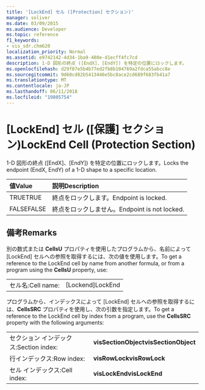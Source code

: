 ```yaml
---
title: '[LockEnd] セル ([Protection] セクション)'
manager: soliver
ms.date: 03/09/2015
ms.audience: Developer
ms.topic: reference
f1_keywords:
- vis_sdr.chm620
localization_priority: Normal
ms.assetid: e9742142-4d34-1ba9-480e-d1ecff4fc7cd
description: 1-D 図形の終点 ([EndX]、[EndY]) を特定の位置にロックします。
ms.openlocfilehash: d29f07e5b4b77ed2fb8b104769a2fdca55abcc8e
ms.sourcegitcommit: 9d60cd82b5413446e5bc8ace2cd689f683fb41a7
ms.translationtype: MT
ms.contentlocale: ja-JP
ms.lasthandoff: 06/11/2018
ms.locfileid: "19805754"
---
```

# <a name="lockend-cell-protection-section"></a><span data-ttu-id="7e4d8-103">[LockEnd] セル ([保護] セクション)</span><span class="sxs-lookup"><span data-stu-id="7e4d8-103">LockEnd Cell (Protection Section)</span></span>

<span data-ttu-id="7e4d8-104">1-D 図形の終点 ([EndX]、[EndY]) を特定の位置にロックします。</span><span class="sxs-lookup"><span data-stu-id="7e4d8-104">Locks the endpoint (EndX, EndY) of a 1-D shape to a specific location.</span></span>
  
|<span data-ttu-id="7e4d8-105">**値**</span><span class="sxs-lookup"><span data-stu-id="7e4d8-105">**Value**</span></span>|<span data-ttu-id="7e4d8-106">**説明**</span><span class="sxs-lookup"><span data-stu-id="7e4d8-106">**Description**</span></span>|
|:-----|:-----|
| <span data-ttu-id="7e4d8-107">TRUE</span><span class="sxs-lookup"><span data-stu-id="7e4d8-107">TRUE</span></span>  <br/> | <span data-ttu-id="7e4d8-108">終点をロックします。</span><span class="sxs-lookup"><span data-stu-id="7e4d8-108">Endpoint is locked.</span></span>  <br/> |
| <span data-ttu-id="7e4d8-109">FALSE</span><span class="sxs-lookup"><span data-stu-id="7e4d8-109">FALSE</span></span>  <br/> | <span data-ttu-id="7e4d8-110">終点をロックしません。</span><span class="sxs-lookup"><span data-stu-id="7e4d8-110">Endpoint is not locked.</span></span>  <br/> |
   
## <a name="remarks"></a><span data-ttu-id="7e4d8-111">備考</span><span class="sxs-lookup"><span data-stu-id="7e4d8-111">Remarks</span></span>

<span data-ttu-id="7e4d8-112">別の数式または **CellsU** プロパティを使用したプログラムから、名前によって [LockEnd] セルへの参照を取得するには、次の値を使用します。</span><span class="sxs-lookup"><span data-stu-id="7e4d8-112">To get a reference to the LockEnd cell by name from another formula, or from a program using the **CellsU** property, use:</span></span> 
  
|||
|:-----|:-----|
| <span data-ttu-id="7e4d8-113">セル名:</span><span class="sxs-lookup"><span data-stu-id="7e4d8-113">Cell name:</span></span>  <br/> | <span data-ttu-id="7e4d8-114">[Lockend]</span><span class="sxs-lookup"><span data-stu-id="7e4d8-114">LockEnd</span></span>  <br/> |
   
<span data-ttu-id="7e4d8-115">プログラムから、インデックスによって [LockEnd] セルへの参照を取得するには、**CellsSRC** プロパティを使用し、次の引数を指定します。</span><span class="sxs-lookup"><span data-stu-id="7e4d8-115">To get a reference to the LockEnd cell by index from a program, use the **CellsSRC** property with the following arguments:</span></span> 
  
|||
|:-----|:-----|
| <span data-ttu-id="7e4d8-116">セクション インデックス:</span><span class="sxs-lookup"><span data-stu-id="7e4d8-116">Section index:</span></span>  <br/> |<span data-ttu-id="7e4d8-117">**visSectionObject**</span><span class="sxs-lookup"><span data-stu-id="7e4d8-117">**visSectionObject**</span></span> <br/> |
| <span data-ttu-id="7e4d8-118">行インデックス:</span><span class="sxs-lookup"><span data-stu-id="7e4d8-118">Row index:</span></span>  <br/> |<span data-ttu-id="7e4d8-119">**visRowLock**</span><span class="sxs-lookup"><span data-stu-id="7e4d8-119">**visRowLock**</span></span> <br/> |
| <span data-ttu-id="7e4d8-120">セル インデックス:</span><span class="sxs-lookup"><span data-stu-id="7e4d8-120">Cell index:</span></span>  <br/> |<span data-ttu-id="7e4d8-121">**visLockEnd**</span><span class="sxs-lookup"><span data-stu-id="7e4d8-121">**visLockEnd**</span></span> <br/> |
   

